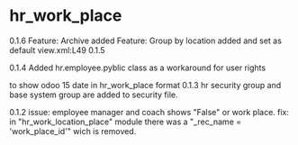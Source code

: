 # hr_work_place

0.1.6
Feature: Archive added
Feature: Group by location added and set as default view.xml:L49
0.1.5


0.1.4
Added hr.employee.pyblic class as a workaround for user rights

to show odoo 15 date in hr_work_place format
0.1.3
hr security group and base system group are added to security file.

0.1.2
issue: employee manager and coach shows "False" or work place.
fix: in "hr_work_location_place" module there was a "_rec_name = 'work_place_id'" wich is removed.

